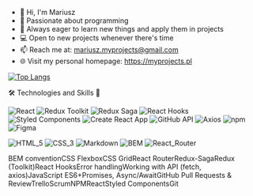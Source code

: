 - 👋 Hi, I'm Mariusz
- 👀 Passionate about programming
- 🌱 Always eager to learn new things and apply them in projects
- 💻︎ Open to new projects whenever there's time
- 📫 Reach me at: mariusz.myprojects@gmail.com
- 🌐 Visit my personal homepage: https://myprojects.pl

[![Top Langs](https://github-readme-stats.vercel.app/api/top-langs/?username=mariuszmmm&layout=compact)](https://github.com/anuraghazra/github-readme-stats)


 🛠️ Technologies and Skills 🚀

![React](https://img.shields.io/badge/React-61DAFB?logo=react&labelColor=353535) ![Redux Toolkit](https://img.shields.io/badge/Redux_Toolkit-764ABC?logo=Redux&labelColor=353535) ![Redux Saga](https://img.shields.io/badge/Redux%20Saga-999999?logo=reduxsaga&logoColor=white&labelColor=353535) ![React Hooks](https://img.shields.io/badge/React_Hooks-61DAFB?logo=react&labelColor=353535) ![Styled Components](https://img.shields.io/badge/Styled%20Components-DB7093?logo=styledcomponents&labelColor=353535) ![Create React App](https://img.shields.io/badge/Create%20React%20App-09D3AC?logo=create-react-app&labelColor=353535) ![GitHub API](https://img.shields.io/badge/GitHub_API-181717?logo=github&labelColor=353535) ![Axios](https://img.shields.io/badge/Axios-5A29E4?logo=axios&labelColor=353535) ![npm](https://img.shields.io/badge/npm-CB1927?logo=npm&labelColor=353535) ![Figma](https://img.shields.io/badge/Figma-F24E1E?logo=figma&labelColor=353535)  



![HTML_5](https://img.shields.io/badge/HTML_5-F24E1E?logo=html5&labelColor=353535)  ![CSS_3](https://img.shields.io/badge/CSS_3-F24E1E?logo=css3&labelColor=353535)  ![Markdown](https://img.shields.io/badge/Markdown-F24E1E?logo=markdown&labelColor=353535)  ![BEM](https://img.shields.io/badge/BEM-F24E1E?logo=bem&labelColor=353535)  ![React_Router](https://img.shields.io/badge/React_Router-F24E1E?logo=reactrouter&labelColor=353535)      



 BEM conventionCSS FlexboxCSS GridReact RouterRedux-SagaRedux (Toolkit)React HooksError handlingWorking with API (fetch, axios)JavaScript ES6+Promises, Async/AwaitGitHub Pull Requests & ReviewTrelloScrumNPMReactStyled ComponentsGit
